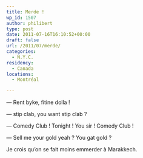 ```yaml
---
title: Merde !
wp_id: 1507
author: philibert
type: post
date: 2011-07-16T16:10:52+00:00
draft: false
url: /2011/07/merde/
categories:
  - N.Y.C.
residency:
  - Canada
locations:
  - Montréal

---
```

— Rent byke, fitine dolla !
  
— stip clab, you want stip clab ?
  
— Comedy Club ! Tonight ! You sir ! Comedy Club !
  
— Sell me your gold yeah ? You gat gold ?

Je crois qu&rsquo;on se fait moins emmerder à Marakkech.